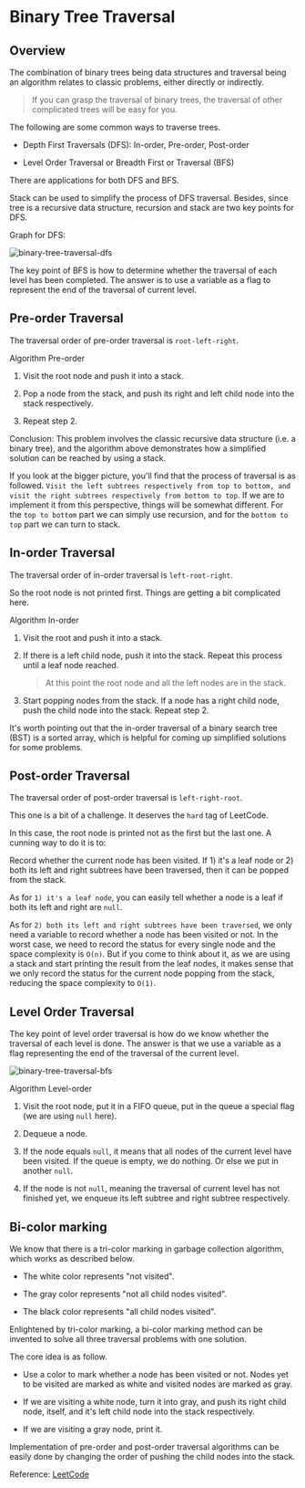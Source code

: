 # Binary Tree Traversal

## Overview

The combination of binary trees being data structures and traversal being an algorithm relates to classic problems, either directly or indirectly.

> If you can grasp the traversal of binary trees, the traversal of other complicated trees will be easy for you.

The following are some common ways to traverse trees.

- Depth First Traversals (DFS): In-order, Pre-order, Post-order

- Level Order Traversal or Breadth First or Traversal (BFS)

There are applications for both DFS and BFS.

Stack can be used to simplify the process of DFS traversal. Besides, since tree is a recursive data structure, recursion and stack are two key points for DFS.

Graph for DFS:

![binary-tree-traversal-dfs](https://tva1.sinaimg.cn/large/007S8ZIlly1ghluhzhynsg30dw0dw3yl.gif)

The key point of BFS is how to determine whether the traversal of each level has been completed. The answer is to use a variable as a flag to represent the end of the traversal of current level.

## Pre-order Traversal

The traversal order of pre-order traversal is `root-left-right`.

Algorithm Pre-order

1. Visit the root node and push it into a stack.

2. Pop a node from the stack, and push its right and left child node into the stack respectively.

3. Repeat step 2.

Conclusion: This problem involves the classic recursive data structure (i.e. a binary tree), and the algorithm above demonstrates how a simplified solution can be reached by using a stack.

If you look at the bigger picture, you'll find that the process of traversal is as followed. `Visit the left subtrees respectively from top to bottom, and visit the right subtrees respectively from bottom to top`. If we are to implement it from this perspective, things will be somewhat different. For the `top to bottom` part we can simply use recursion, and for the `bottom to top` part we can turn to stack.

## In-order Traversal

The traversal order of in-order traversal is `left-root-right`.

So the root node is not printed first. Things are getting a bit complicated here.

Algorithm In-order

1. Visit the root and push it into a stack.

2. If there is a left child node, push it into the stack. Repeat this process until a leaf node reached.

    > At this point the root node and all the left nodes are in the stack.

3. Start popping nodes from the stack. If a node has a right child node, push the child node into the stack. Repeat step 2.

It's worth pointing out that the in-order traversal of a binary search tree (BST) is a sorted array, which is helpful for coming up simplified solutions for some problems.

## Post-order Traversal

The traversal order of post-order traversal is `left-right-root`.

This one is a bit of a challenge. It deserves the `hard` tag of LeetCode.

In this case, the root node is printed not as the first but the last one. A cunning way to do it is to:

Record whether the current node has been visited. If 1) it's a leaf node or 2) both its left and right subtrees have been traversed, then it can be popped from the stack.

As for `1) it's a leaf node`, you can easily tell whether a node is a leaf if both its left and right are `null`.

As for `2) both its left and right subtrees have been traversed`, we only need a variable to record whether a node has been visited or not. In the worst case, we need to record the status for every single node and the space complexity is `O(n)`. But if you come to think about it, as we are using a stack and start printing the result from the leaf nodes, it makes sense that we only record the status for the current node popping from the stack, reducing the space complexity to `O(1)`.

## Level Order Traversal

The key point of level order traversal is how do we know whether the traversal of each level is done. The answer is that we use a variable as a flag representing the end of the traversal of the current level.

![binary-tree-traversal-bfs](https://tva1.sinaimg.cn/large/007S8ZIlly1ghlui1tpoug30dw0dw3yl.gif)

Algorithm Level-order

1. Visit the root node, put it in a FIFO queue, put in the queue a special flag (we are using `null` here).

2. Dequeue a node.

3. If the node equals `null`, it means that all nodes of the current level have been visited. If the queue is empty, we do nothing. Or else we put in another `null`.

4. If the node is not `null`, meaning the traversal of current level has not finished yet, we enqueue its left subtree and right subtree respectively.

## Bi-color marking

We know that there is a tri-color marking in garbage collection algorithm, which works as described below.

- The white color represents "not visited".

- The gray color represents "not all child nodes visited".

- The black color represents "all child nodes visited".

Enlightened by tri-color marking, a bi-color marking method can be invented to solve all three traversal problems with one solution.

The core idea is as follow.

- Use a color to mark whether a node has been visited or not. Nodes yet to be visited are marked as white and visited nodes are marked as gray.

- If we are visiting a white node, turn it into gray, and push its right child node, itself, and it's left child node into the stack respectively.

- If we are visiting a gray node, print it.

Implementation of pre-order and post-order traversal algorithms can be easily done by changing the order of pushing the child nodes into the stack.

Reference: [LeetCode](https://github.com/azl397985856/leetcode/blob/master/thinkings/binary-tree-traversal.en.md)

